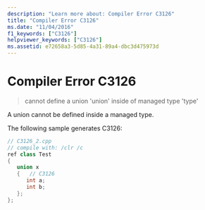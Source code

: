 ```yaml
---
description: "Learn more about: Compiler Error C3126"
title: "Compiler Error C3126"
ms.date: "11/04/2016"
f1_keywords: ["C3126"]
helpviewer_keywords: ["C3126"]
ms.assetid: e72658a3-5d85-4a31-89a4-dbc3d475973d
---
```

# Compiler Error C3126

> cannot define a union 'union' inside of managed type 'type'

A union cannot be defined inside a managed type.

The following sample generates C3126:

```cpp
// C3126_2.cpp
// compile with: /clr /c
ref class Test
{
   union x
   {   // C3126
      int a;
      int b;
   };
};
```
